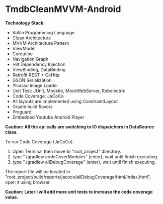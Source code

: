 # TmdbCleanMVVM-Android

**Technology Stack:**
- Kotlin Programming Language
- Clean Architecture
- MVVM Architecture Pattern
- ViewModel
- Coroutine
- Navigation Graph
- Hilt Dependency Injection
- ViewBinding, DataBinding
- Retrofit REST + OkHttp
- GSON Serialization
- Picasso Image Loader
- Unit Test: JUnit, Mockito, MockWebServer, Robolectric
- Code Coverage: JaCoCo
- All layouts are implemented using ConstraintLayout
- Gradle build flavors
- Proguard
- Embedded Youtube Android Player

**Caution:**
**All the api calls are switching to IO dispatchers in DataSource class.**

To run Code Coverage (JaCoCo):
1. Open Terminal then move to "root_project" directory.
2. type "./gradlew codeCoverModules" (enter), wait until finish executing.
3. type "./gradlew allDebugCoverage" (enter), wait until finish executing.

The report file will be located in "root_project/build/reports/jacoco/allDebugCoverage/html/index.html", open it using browser.

**Caution:**
**Later I will add more unit tests to increase the code coverage value.**
